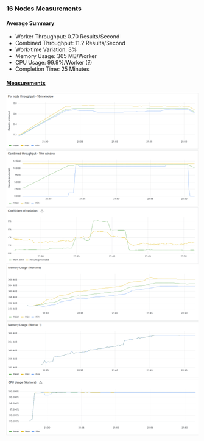### 16 Nodes Measurements

#### Average Summary

- Worker Throughput: 0.70 Results/Second
- Combined Throughput: 11.2 Results/Second
- Work-time Variation: 3%
- Memory Usage: 365 MB/Worker
- CPU Usage: 99.9%/Worker (?)
- Completion Time: 25 Minutes

#### [Measurements](https://snapshots.raintank.io/dashboard/snapshot/F2kd3cimbmDzuRjOW5yp4DyfjaSQ8CcR?orgId=2)

![throughput](throughput.png)
![variation](variation.png)
![memory](memory.png)
![cpu](cpu.png)
